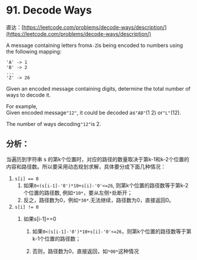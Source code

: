 # 91. Decode Ways

直达：[https://leetcode.com/problems/decode-ways/description/](https://leetcode.com/problems/decode-ways/description/)

A message containing letters from`A-Z`is being encoded to numbers using the following mapping:

```
'A' -> 1
'B' -> 2
...
'Z' -> 26
```

Given an encoded message containing digits, determine the total number of ways to decode it.

For example,  
Given encoded message`"12"`, it could be decoded as`"AB"`\(1 2\) or`"L"`\(12\).

The number of ways decoding`"12"`is 2.

## 分析：

当遍历到字符串 s 的第k个位置时，对应的路径的数量取决于第k-1和k-2个位置的内容和路径数。所以要采用动态规划求解，具体要分成下面几种情况：

1. `s[i] == 0`
   1. 如果`0<(s[i-1]-'0')*10+s[i]-'0'<=26`, 则第k个位置的路径数等于第k-2个位置的路径数, 例如`*10*`，要从左侧`*`处断开；
   2. 反之，路径数为0，例如`*30*`.无法继续，路径数为0，直接返回0。
2. `s[i] != 0`
   1. 如果s\[i-1\]==0

      1. 如果`0<(s[i-1]-'0')*10+s[i]-'0'<=26`，则第k个位置的路径数等于第k-1个位置的路径数；

      2. 否则，路径数为0，直接返回，如`*00*`这种情况



